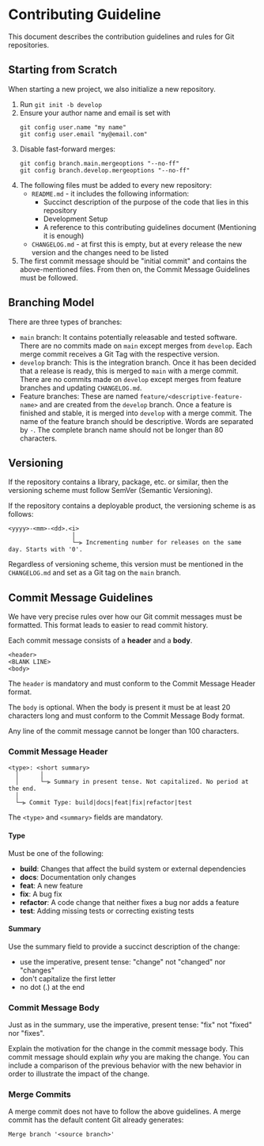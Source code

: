 # Contributing Guideline

This document describes the contribution guidelines and rules for Git repositories.

## Starting from Scratch

When starting a new project, we also initialize a new repository.

1. Run `git init -b develop`
2. Ensure your author name and email is set with
   ```
   git config user.name "my name"
   git config user.email "my@email.com"
   ```
3. Disable fast-forward merges:
   ```
   git config branch.main.mergeoptions "--no-ff"
   git config branch.develop.mergeoptions "--no-ff"
   ```
4. The following files must be added to every new repository:
    - `README.md` - it includes the following information:
        - Succinct description of the purpose of the code that lies in this repository
        - Development Setup
        - A reference to this contributing guidelines document (Mentioning it is enough)
    - `CHANGELOG.md` - at first this is empty, but at every release the new version and the changes need to be listed
5. The first commit message should be "initial commit" and contains the above-mentioned files. From then on, the Commit
   Message Guidelines must be followed.

## Branching Model

There are three types of branches:

- `main` branch: It contains potentially releasable and tested software. There are no commits made on `main` except
  merges from `develop`. Each merge commit receives a Git Tag with the respective version.
- `develop` branch: This is the integration branch. Once it has been decided that a release is ready, this is merged
  to `main` with a merge commit. There are no commits made on `develop` except merges from feature branches and
  updating `CHANGELOG.md`.
- Feature branches: These are named `feature/<descriptive-feature-name>` and are created from the `develop` branch. Once a
  feature is finished and stable, it is merged into `develop` with a merge commit. The name of the feature branch should
  be descriptive. Words are separated by `-`. The complete branch name should not be longer than 80 characters.

## Versioning

If the repository contains a library, package, etc. or similar, then the versioning scheme must follow SemVer (Semantic Versioning).

If the repository contains a deployable product, the versioning scheme is as follows:

```
<yyyy>-<mm>-<dd>.<i>
                  │
                  └─⫸ Incrementing number for releases on the same day. Starts with '0'.
```

Regardless of versioning scheme, this version must be mentioned in the `CHANGELOG.md` and set as a Git tag on the `main` branch.

## Commit Message Guidelines

We have very precise rules over how our Git commit messages must be formatted. This format leads to easier to read
commit history.

Each commit message consists of a __header__ and a __body__.

```
<header>
<BLANK LINE>
<body>
```

The `header` is mandatory and must conform to the Commit Message Header format.

The `body` is optional. When the body is present it must be at least 20 characters long and must conform to the Commit
Message Body format.

Any line of the commit message cannot be longer than 100 characters.

### Commit Message Header

```
<type>: <short summary>
  │      │
  │      └─⫸ Summary in present tense. Not capitalized. No period at the end.
  │
  └─⫸ Commit Type: build|docs|feat|fix|refactor|test
```

The `<type>` and `<summary>` fields are mandatory.

#### Type

Must be one of the following:

* **build**: Changes that affect the build system or external dependencies
* **docs**: Documentation only changes
* **feat**: A new feature
* **fix**: A bug fix
* **refactor**: A code change that neither fixes a bug nor adds a feature
* **test**: Adding missing tests or correcting existing tests

#### Summary

Use the summary field to provide a succinct description of the change:

* use the imperative, present tense: "change" not "changed" nor "changes"
* don't capitalize the first letter
* no dot (.) at the end

### Commit Message Body

Just as in the summary, use the imperative, present tense: "fix" not "fixed" nor "fixes".

Explain the motivation for the change in the commit message body. This commit message should explain _why_ you are
making the change. You can include a comparison of the previous behavior with the new behavior in order to illustrate
the impact of the change.

### Merge Commits

A merge commit does not have to follow the above guidelines. A merge commit has the default content Git already generates:

```
Merge branch '<source branch>'
```
